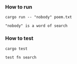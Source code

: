 ### How to run
```
cargo run -- "nobody" poem.txt

"nobody" is a word of search
```

### How to test
```
cargo test

test fn search
```